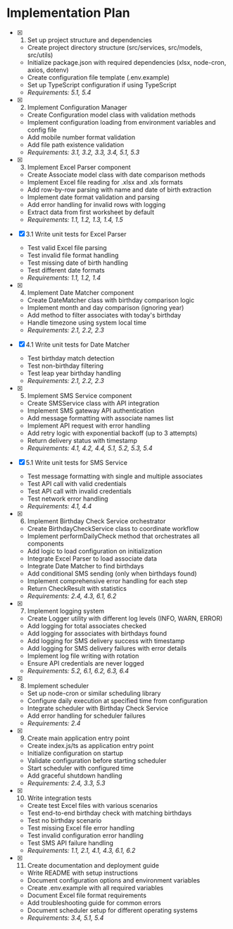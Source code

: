 # Implementation Plan

- [x] 1. Set up project structure and dependencies





  - Create project directory structure (src/services, src/models, src/utils)
  - Initialize package.json with required dependencies (xlsx, node-cron, axios, dotenv)
  - Create configuration file template (.env.example)
  - Set up TypeScript configuration if using TypeScript
  - _Requirements: 5.1, 5.4_

- [x] 2. Implement Configuration Manager





  - Create Configuration model class with validation methods
  - Implement configuration loading from environment variables and config file
  - Add mobile number format validation
  - Add file path existence validation
  - _Requirements: 3.1, 3.2, 3.3, 3.4, 5.1, 5.3_

- [x] 3. Implement Excel Parser component








  - Create Associate model class with date comparison methods
  - Implement Excel file reading for .xlsx and .xls formats
  - Add row-by-row parsing with name and date of birth extraction
  - Implement date format validation and parsing
  - Add error handling for invalid rows with logging
  - Extract data from first worksheet by default
  - _Requirements: 1.1, 1.2, 1.3, 1.4, 1.5_

- [x] 3.1 Write unit tests for Excel Parser


  - Test valid Excel file parsing
  - Test invalid file format handling
  - Test missing date of birth handling
  - Test different date formats
  - _Requirements: 1.1, 1.2, 1.4_

- [x] 4. Implement Date Matcher component





  - Create DateMatcher class with birthday comparison logic
  - Implement month and day comparison (ignoring year)
  - Add method to filter associates with today's birthday
  - Handle timezone using system local time
  - _Requirements: 2.1, 2.2, 2.3_

- [x] 4.1 Write unit tests for Date Matcher


  - Test birthday match detection
  - Test non-birthday filtering
  - Test leap year birthday handling
  - _Requirements: 2.1, 2.2, 2.3_

- [x] 5. Implement SMS Service component











  - Create SMSService class with API integration
  - Implement SMS gateway API authentication
  - Add message formatting with associate names list
  - Implement API request with error handling
  - Add retry logic with exponential backoff (up to 3 attempts)
  - Return delivery status with timestamp
  - _Requirements: 4.1, 4.2, 4.4, 5.1, 5.2, 5.3, 5.4_

- [x] 5.1 Write unit tests for SMS Service





  - Test message formatting with single and multiple associates
  - Test API call with valid credentials
  - Test API call with invalid credentials
  - Test network error handling
  - _Requirements: 4.1, 4.4_

- [x] 6. Implement Birthday Check Service orchestrator





  - Create BirthdayCheckService class to coordinate workflow
  - Implement performDailyCheck method that orchestrates all components
  - Add logic to load configuration on initialization
  - Integrate Excel Parser to load associate data
  - Integrate Date Matcher to find birthdays
  - Add conditional SMS sending (only when birthdays found)
  - Implement comprehensive error handling for each step
  - Return CheckResult with statistics
  - _Requirements: 2.4, 4.3, 6.1, 6.2_

- [x] 7. Implement logging system





  - Create Logger utility with different log levels (INFO, WARN, ERROR)
  - Add logging for total associates checked
  - Add logging for associates with birthdays found
  - Add logging for SMS delivery success with timestamp
  - Add logging for SMS delivery failures with error details
  - Implement log file writing with rotation
  - Ensure API credentials are never logged
  - _Requirements: 5.2, 6.1, 6.2, 6.3, 6.4_

- [x] 8. Implement scheduler





  - Set up node-cron or similar scheduling library
  - Configure daily execution at specified time from configuration
  - Integrate scheduler with Birthday Check Service
  - Add error handling for scheduler failures
  - _Requirements: 2.4_

- [x] 9. Create main application entry point





  - Create index.js/ts as application entry point
  - Initialize configuration on startup
  - Validate configuration before starting scheduler
  - Start scheduler with configured time
  - Add graceful shutdown handling
  - _Requirements: 2.4, 3.3, 5.3_

- [x] 10. Write integration tests





  - Create test Excel files with various scenarios
  - Test end-to-end birthday check with matching birthdays
  - Test no birthday scenario
  - Test missing Excel file error handling
  - Test invalid configuration error handling
  - Test SMS API failure handling
  - _Requirements: 1.1, 2.1, 4.1, 4.3, 6.1, 6.2_

- [x] 11. Create documentation and deployment guide





  - Write README with setup instructions
  - Document configuration options and environment variables
  - Create .env.example with all required variables
  - Document Excel file format requirements
  - Add troubleshooting guide for common errors
  - Document scheduler setup for different operating systems
  - _Requirements: 3.4, 5.1, 5.4_
